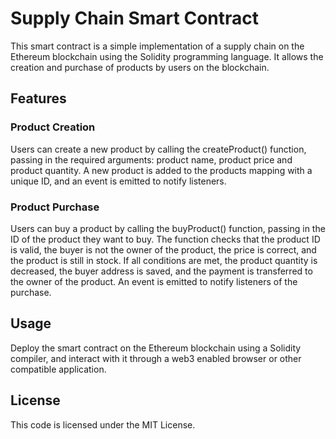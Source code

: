 # Supply Chain Smart Contract
This smart contract is a simple implementation of a supply chain on the Ethereum blockchain using the Solidity programming language. It allows the creation and purchase of products by users on the blockchain.

## Features
### Product Creation
Users can create a new product by calling the createProduct() function, passing in the required arguments: product name, product price and product quantity. A new product is added to the products mapping with a unique ID, and an event is emitted to notify listeners.

### Product Purchase
Users can buy a product by calling the buyProduct() function, passing in the ID of the product they want to buy. The function checks that the product ID is valid, the buyer is not the owner of the product, the price is correct, and the product is still in stock. If all conditions are met, the product quantity is decreased, the buyer address is saved, and the payment is transferred to the owner of the product. An event is emitted to notify listeners of the purchase.

## Usage
Deploy the smart contract on the Ethereum blockchain using a Solidity compiler, and interact with it through a web3 enabled browser or other compatible application.

## License
This code is licensed under the MIT License.
